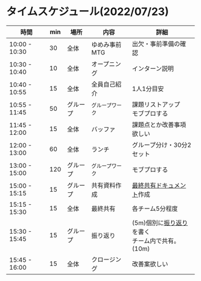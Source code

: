 # タイムスケジュール(2022/07/23)

| 時間            | min | 場所   | 内容        | 詳細                                               |
|---------------|-----|------|-----------|--------------------------------------------------|
| 10:00 - 10:30 | 30  | 全体   | ゆめみ事前MTG  | 出欠・事前準備の確認                                       |
| 10:30 - 10:40 | 10  | 全体   | オープニング    | インターン説明                                          |
| 10:40 - 10:55 | 15  | 全体   | 全員自己紹介    | 1人1分目安                                           |
| 10:55 - 11:45 | 50  | グループ | `グループワーク` | 課題リストアップ<br/>モブプロする                              |
| 11:45 - 12:00 | 15  | 全体   | バッファ      | 課題点とか改善事項欲しい                                     |
| 12:00 - 13:00 | 60  | 全体   | ランチ       | グループ分け・30分2セット                                   |
| 13:00 - 15:00 | 120 | グループ | `グループワーク` | モブプロする                                           |
| 15:00 - 15:15 | 15  | グループ | 共有資料作成    | [最終共有ドキュメント](最終共有_group.md)作成                    |
| 15:15 - 15:30 | 15  | 全体   | 最終共有      | 各チーム5分程度                                         |
| 15:30 - 15:45 | 15  | グループ | 振り返り      | (5m)個別に[振り返り](振り返り_name.md)を書く<br/>チーム内で共有。(10m) |
| 15:45 - 16:00 | 15  | 全体   | クロージング    | 改善案欲しい                                           |
